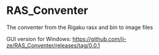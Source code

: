# RAS_Conventer
 The conventer from the Rigaku rasx and bin to image files

GUI version for Windows: https://github.com/ji-ze/RAS_Conventer/releases/tag/0.0.1
